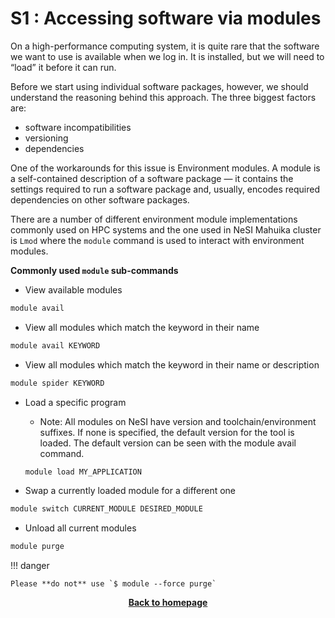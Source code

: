 # S1 : Accessing software via modules


On a high-performance computing system, it is quite rare that the software we want to use is available when we log in. It is installed, but we will need to “load” it before it can run.

Before we start using individual software packages, however, we should understand the reasoning behind this approach. The three biggest factors are:

* software incompatibilities
* versioning
* dependencies

One of the workarounds for this issue is Environment modules. A module is a self-contained description of a software package — it contains the settings required to run a software package and, usually, encodes required dependencies on other software packages.

There are a number of different environment module implementations commonly used on HPC systems and the one used in NeSI Mahuika cluster is `Lmod` where the `module` command is used to interact with environment modules.

**Commonly used `module` sub-commands**

* View available modules
```bash
module avail
```

* View all modules which match the keyword in their name
```bash
module avail KEYWORD
```

* View all modules which match the keyword in their name or description
```bash
module spider KEYWORD
```
* Load a specific program

    - Note: All modules on NeSI have version and toolchain/environment suffixes. If none is specified, the default version for the tool is loaded. The default version can be seen with the module avail command.
    ```bash
    module load MY_APPLICATION
    ```
    
*  Swap a currently loaded module for a different one

```bash
module switch CURRENT_MODULE DESIRED_MODULE
```

* Unload all current modules

```bash
module purge
```
!!! danger 

    Please **do not** use `$ module --force purge`



<p align="center"><b><a href="https://genomicsaotearoa.github.io/Workshop-Bash_Scripting_And_HPC_Job_Scheduler/">Back to homepage</a></b></p>
